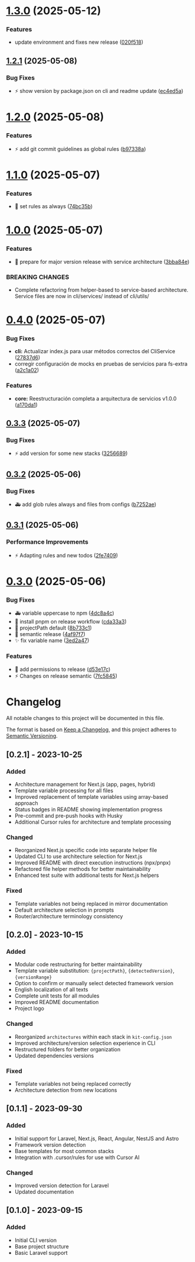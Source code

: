 # [1.3.0](https://github.com/tecnomanu/agent-rules-kit/compare/v1.2.1...v1.3.0) (2025-05-12)


### Features

* update environment and fixes new release ([020f518](https://github.com/tecnomanu/agent-rules-kit/commit/020f5183ea596934cf13dc5fe46290e0b4a69b26))

## [1.2.1](https://github.com/tecnomanu/agent-rules-kit/compare/v1.2.0...v1.2.1) (2025-05-08)


### Bug Fixes

* :zap: show version by package.json on cli and readme update ([ec4ed5a](https://github.com/tecnomanu/agent-rules-kit/commit/ec4ed5ab72866cc8b194c9a4ce6d19fec95937b6))

# [1.2.0](https://github.com/tecnomanu/agent-rules-kit/compare/v1.1.0...v1.2.0) (2025-05-08)


### Features

* :zap: add git commit guidelines as global rules ([b97338a](https://github.com/tecnomanu/agent-rules-kit/commit/b97338a3b7dd7519ceeb0ad3edf73628e5222c33))

# [1.1.0](https://github.com/tecnomanu/agent-rules-kit/compare/v1.0.0...v1.1.0) (2025-05-07)


### Features

* :memo: set rules as always ([74bc35b](https://github.com/tecnomanu/agent-rules-kit/commit/74bc35bcbae1c1480f328dd998cf2c51dd74ab86))

# [1.0.0](https://github.com/tecnomanu/agent-rules-kit/compare/v0.4.0...v1.0.0) (2025-05-07)


### Features

* :tada: prepare for major version release with service architecture ([3bba84e](https://github.com/tecnomanu/agent-rules-kit/commit/3bba84ed3ad7cb1812227deb49e8f997566a09c2))


### BREAKING CHANGES

* Complete refactoring from helper-based to service-based architecture. Service files are now in cli/services/ instead of cli/utils/

# [0.4.0](https://github.com/tecnomanu/agent-rules-kit/compare/v0.3.3...v0.4.0) (2025-05-07)


### Bug Fixes

* **cli:** Actualizar index.js para usar métodos correctos del CliService ([27837d6](https://github.com/tecnomanu/agent-rules-kit/commit/27837d6735b59086af34d56cd2497e14faffa2d3))
* corregir configuración de mocks en pruebas de servicios para fs-extra ([a2c1a02](https://github.com/tecnomanu/agent-rules-kit/commit/a2c1a0255fd87f22e2a0dd1c39828b7ed08fd6bd))


### Features

* **core:** Reestructuración completa a arquitectura de servicios v1.0.0 ([a170da1](https://github.com/tecnomanu/agent-rules-kit/commit/a170da1c54a61b6ac28d1ff54ef236955a7153fb))

## [0.3.3](https://github.com/tecnomanu/agent-rules-kit/compare/v0.3.2...v0.3.3) (2025-05-07)


### Bug Fixes

* :zap: add version for some new stacks ([3256689](https://github.com/tecnomanu/agent-rules-kit/commit/3256689dff93b403e97e10bb1ca511e32246bcf3))

## [0.3.2](https://github.com/tecnomanu/agent-rules-kit/compare/v0.3.1...v0.3.2) (2025-05-06)


### Bug Fixes

* :ambulance: add glob rules always and files from configs ([b7252ae](https://github.com/tecnomanu/agent-rules-kit/commit/b7252ae952959498f7e226d2ee89b3ab55bfd6b3))

## [0.3.1](https://github.com/tecnomanu/agent-rules-kit/compare/v0.3.0...v0.3.1) (2025-05-06)


### Performance Improvements

* :zap: Adapting rules and new todos ([2fe7409](https://github.com/tecnomanu/agent-rules-kit/commit/2fe740922e6eb99e18be208e892437dd7b65d743))

# [0.3.0](https://github.com/tecnomanu/agent-rules-kit/compare/v0.2.1...v0.3.0) (2025-05-06)


### Bug Fixes

* :ambulance: variable uppercase to npm ([4dc8a4c](https://github.com/tecnomanu/agent-rules-kit/commit/4dc8a4c36247649c074fbaf3a15afcf9992f536e))
* :bug: install pnpm on release workflow ([cda33a3](https://github.com/tecnomanu/agent-rules-kit/commit/cda33a3df0596e2c9055eb183009b859aafd5343))
* :bug: projectPath default ([8b733c1](https://github.com/tecnomanu/agent-rules-kit/commit/8b733c162a45b6d6c396cc91870fb669f9bb425d))
* :bug: semantic release ([4af97f7](https://github.com/tecnomanu/agent-rules-kit/commit/4af97f7eac4c0554dab9222c6e5b3a00c80b3a9f))
* :sparkles: fix variable name ([3ed2a47](https://github.com/tecnomanu/agent-rules-kit/commit/3ed2a47f895cbc48c7f40081915ba9b78d1e1de9))


### Features

* :bug: add permissions to release ([d53e17c](https://github.com/tecnomanu/agent-rules-kit/commit/d53e17c9c5313d4ae74ef074ab113b3833a4e904))
* :zap: Changes on release semantic ([7fc5845](https://github.com/tecnomanu/agent-rules-kit/commit/7fc5845e3f1d63e0878b23ba7f0433a736728aee))

# Changelog

All notable changes to this project will be documented in this file.

The format is based on [Keep a Changelog](https://keepachangelog.com/en/1.0.0/),
and this project adheres to [Semantic Versioning](https://semver.org/spec/v2.0.0.html).

## [0.2.1] - 2023-10-25

### Added

-   Architecture management for Next.js (app, pages, hybrid)
-   Template variable processing for all files
-   Improved replacement of template variables using array-based approach
-   Status badges in README showing implementation progress
-   Pre-commit and pre-push hooks with Husky
-   Additional Cursor rules for architecture and template processing

### Changed

-   Reorganized Next.js specific code into separate helper file
-   Updated CLI to use architecture selection for Next.js
-   Improved README with direct execution instructions (npx/pnpx)
-   Refactored file helper methods for better maintainability
-   Enhanced test suite with additional tests for Next.js helpers

### Fixed

-   Template variables not being replaced in mirror documentation
-   Default architecture selection in prompts
-   Router/architecture terminology consistency

## [0.2.0] - 2023-10-15

### Added

-   Modular code restructuring for better maintainability
-   Template variable substitution: `{projectPath}`, `{detectedVersion}`, `{versionRange}`
-   Option to confirm or manually select detected framework version
-   English localization of all texts
-   Complete unit tests for all modules
-   Improved README documentation
-   Project logo

### Changed

-   Reorganized `architectures` within each stack in `kit-config.json`
-   Improved architecture/version selection experience in CLI
-   Restructured folders for better organization
-   Updated dependencies versions

### Fixed

-   Template variables not being replaced correctly
-   Architecture detection from new locations

## [0.1.1] - 2023-09-30

### Added

-   Initial support for Laravel, Next.js, React, Angular, NestJS and Astro
-   Framework version detection
-   Base templates for most common stacks
-   Integration with .cursor/rules for use with Cursor AI

### Changed

-   Improved version detection for Laravel
-   Updated documentation

## [0.1.0] - 2023-09-15

### Added

-   Initial CLI version
-   Base project structure
-   Basic Laravel support
